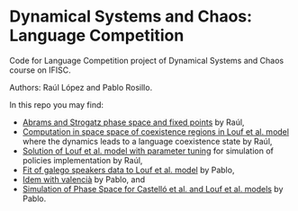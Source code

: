 # Dynamical Systems and Chaos: Language Competition
Code for Language Competition project of Dynamical Systems and Chaos course on IFISC. 

Authors: Raúl López and Pablo Rosillo.

In this repo you may find:

- [Abrams and Strogatz phase space and fixed points](<Abrams_y_Strogatz_model_phase_space_and_fixed_points.nb>) by Raúl,
- [Computation in space space of coexistence regions in Louf et al. model](<Louf_model_coexistence_param_space.nb>) where the dynamics leads to a language coexistence state by Raúl,
- [Solution of Louf et al. model with parameter tuning](<Louf_model_extension.py>) for simulation of policies implementation by Raúl,
- [Fit of galego speakers data to Louf et al. model](<GalegofitLouf_r.m>) by Pablo,
- [Idem with valencià](<ValencianfitLouf_r.m>) by Pablo, and
- [Simulation of Phase Space for Castelló et al. and Louf et al. models](<SimulationsModelsPablo.nb>) by Pablo.
